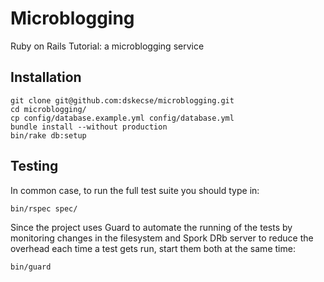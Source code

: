 # Microblogging

Ruby on Rails Tutorial: a microblogging service

## Installation

    git clone git@github.com:dskecse/microblogging.git
    cd microblogging/
    cp config/database.example.yml config/database.yml
    bundle install --without production
    bin/rake db:setup

## Testing

In common case, to run the full test suite you should type in:

    bin/rspec spec/

Since the project uses Guard to automate the running of the tests by monitoring
changes in the filesystem and Spork DRb server to reduce the overhead each time
a test gets run, start them both at the same time:

    bin/guard
